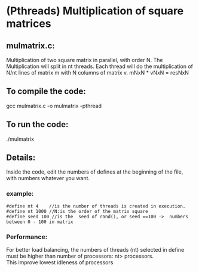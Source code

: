 # (Pthreads) Multiplication of square matrices

## mulmatrix.c:
Multiplication of two square matrix in parallel, with order N. The Multiplication will split in nt threads.
Each thread will do the multiplication of N/nt lines of matrix m with N columns of matrix v.
mNxN * vNxN = resNxN

## To compile the code:
gcc mulmatrix.c -o mulmatrix -pthread

## To run the code:
./mulmatrix

## Details:
Inside the code, edit the numbers of defines at the beginning of the file, with numbers whatever you want.

### example:<br/>
```
#define nt 4    //is the number of threads is created in execution.
#define nt 1000 //N:is the order of the matrix square
#define seed 100 //is the  seed of rand(), or seed ==100 ->  numbers between 0 - 100 in matrix
```

### Performance:<br/>
For better load balancing, the numbers of threads (nt) selected in define must be higher than number of processors: nt> processors.<br/>
This improve lowest idleness of processors

